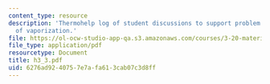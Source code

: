 ```yaml
---
content_type: resource
description: 'Thermohelp log of student discussions to support problem sets: Enthalpy
  of vaporization.'
file: https://ol-ocw-studio-app-qa.s3.amazonaws.com/courses/3-20-materials-at-equilibrium-sma-5111-fall-2003/6276ad9240757e7afa613cab07c3d8ff_h3_3.pdf
file_type: application/pdf
resourcetype: Document
title: h3_3.pdf
uid: 6276ad92-4075-7e7a-fa61-3cab07c3d8ff
---
```

